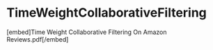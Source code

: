 # TimeWeightCollaborativeFiltering
[embed]Time Weight Collaborative Filtering On Amazon Reviews.pdf[/embed]
